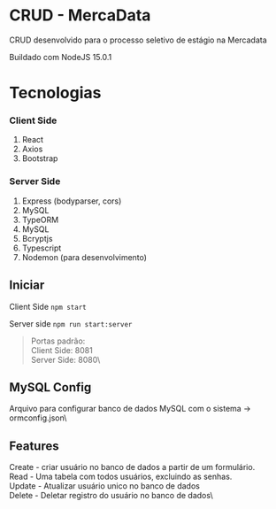 # CRUD - MercaData

CRUD desenvolvido para o processo seletivo de estágio na Mercadata

Buildado com NodeJS 15.0.1

# Tecnologias

###  Client Side
 1. React
 2. Axios
 3. Bootstrap
###  Server Side
 1. Express (bodyparser, cors)
 2. MySQL
 3. TypeORM
 4. MySQL
 5. Bcryptjs
 6. Typescript
 7. Nodemon (para desenvolvimento)

## Iniciar

Client Side `npm start`

Server side `npm run start:server`

> Portas padrão:\
> Client Side: 8081\
> Server Side: 8080\

## MySQL Config

Arquivo para configurar banco de dados MySQL com o sistema -> ormconfig.json\

## Features

Create - criar usuário no banco de dados a partir de um formulário.\
Read - Uma tabela com todos usuários, excluindo as senhas.\
Update - Atualizar usuário unico no banco de dados\
Delete  - Deletar registro do usuário no banco de dados\